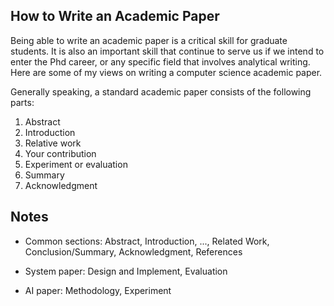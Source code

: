 ## How to Write an Academic Paper

Being able to write an academic paper is a critical skill for graduate students. It is also an important skill that continue to serve us if we intend to enter the Phd career,  or any specific field that involves analytical writing. Here are some of my views on writing a computer science academic paper.

Generally speaking, a standard academic paper consists of the following parts:

1. Abstract
2. Introduction
3. Relative work
4. Your contribution
5. Experiment or evaluation
6. Summary
7. Acknowledgment











## Notes

+ Common sections: Abstract, Introduction, ..., Related Work, Conclusion/Summary, Acknowledgment, References

+ System paper: Design and Implement, Evaluation
+ AI paper: Methodology, Experiment